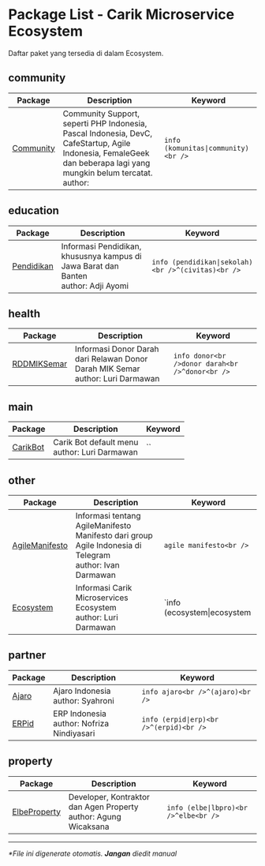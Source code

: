 # Package List - Carik Microservice Ecosystem
Daftar paket yang tersedia di dalam Ecosystem.


## community
| Package | Description | Keyword |
|---|---|---|
|[Community](../data/community/Community)|Community Support, seperti PHP Indonesia, Pascal Indonesia, DevC, CafeStartup, Agile Indonesia, FemaleGeek dan beberapa lagi yang mungkin belum tercatat.<br>author: |`info (komunitas\|community)<br />`|

## education
| Package | Description | Keyword |
|---|---|---|
|[Pendidikan](../data/education/Pendidikan)|Informasi Pendidikan, khususnya kampus di Jawa Barat dan Banten<br>author: Adji Ayomi|`info (pendidikan\|sekolah)<br />^(civitas)<br />`|

## health
| Package | Description | Keyword |
|---|---|---|
|[RDDMIKSemar](../data/health/RDDMIKSemar)|Informasi Donor Darah dari Relawan Donor Darah MIK Semar<br>author: Luri Darmawan|`info donor<br />donor darah<br />^donor<br />`|

## main
| Package | Description | Keyword |
|---|---|---|
|[CarikBot](../data/main/CarikBot)|Carik Bot default menu<br>author: Luri Darmawan|``|

## other
| Package | Description | Keyword |
|---|---|---|
|[AgileManifesto](../data/other/AgileManifesto)|Informasi tentang AgileManifesto Manifesto dari group Agile Indonesia di Telegram<br>author: Ivan Darmawan|`agile manifesto<br />`|
|[Ecosystem](../data/other/Ecosystem)|Informasi Carik Microservices Ecosystem<br>author: Luri Darmawan|`info (ecosystem\|ecosystem|ekosistem)<br />^(ecosystem|ecosystem|ekosistem)<br />`|

## partner
| Package | Description | Keyword |
|---|---|---|
|[Ajaro](../data/partner/Ajaro)|Ajaro Indonesia<br>author: Syahroni|`info ajaro<br />^(ajaro)<br />`|
|[ERPid](../data/partner/ERPid)|ERP Indonesia<br>author: Nofriza Nindiyasari|`info (erpid\|erp)<br />^(erpid)<br />`|

## property
| Package | Description | Keyword |
|---|---|---|
|[ElbeProperty](../data/property/ElbeProperty)|Developer, Kontraktor dan Agen Property<br>author: Agung Wicaksana|`info (elbe\|lbpro)<br />^elbe<br />`|

___
_*File ini digenerate otomatis. **Jangan** diedit manual_